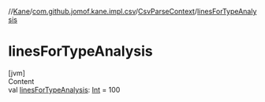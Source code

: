 //[Kane](../../index.md)/[com.github.jomof.kane.impl.csv](../index.md)/[CsvParseContext](index.md)/[linesForTypeAnalysis](lines-for-type-analysis.md)



# linesForTypeAnalysis  
[jvm]  
Content  
val [linesForTypeAnalysis](lines-for-type-analysis.md): [Int](https://kotlinlang.org/api/latest/jvm/stdlib/kotlin/-int/index.html) = 100  




